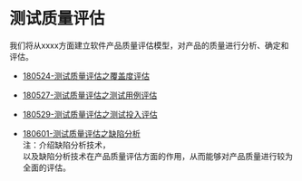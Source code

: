 # 测试质量评估
我们将从xxxx方面建立软件产品质量评估模型，对产品的质量进行分析、确定和评估。

- [180524-测试质量评估之覆盖度评估](books/测试覆盖度评估.md)

- [180527-测试质量评估之测试用例评估](books/测试用例评估.md)

- [180529-测试质量评估之测试投入评估](books/测试投入评估.md)

- [180601-测试质量评估之缺陷分析](books/缺陷分析技术.md)   
注：介绍缺陷分析技术，    
以及缺陷分析技术在产品质量评估方面的作用，从而能够对产品质量进行较为全面的评估。
